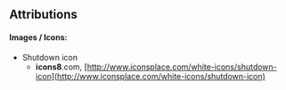 ## Attributions ##
#### Images / Icons: ####
* Shutdown icon
    * <b>icons8</b>.com, [http://www.iconsplace.com/white-icons/shutdown-icon](http://www.iconsplace.com/white-icons/shutdown-icon)

